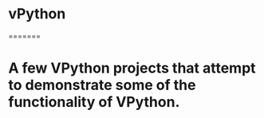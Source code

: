 vPython
=======
=======

A few VPython projects that attempt to demonstrate some of the functionality of VPython.
=======
